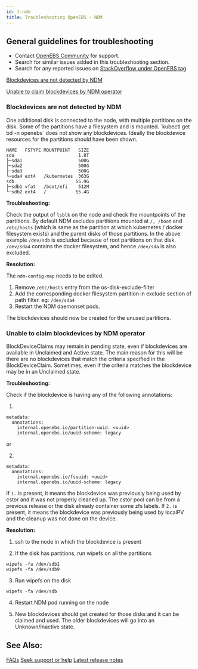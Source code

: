 ```yaml
---
id: t-ndm
title: Troubleshooting OpenEBS - NDM
---
```


## General guidelines for troubleshooting

- Contact <a href="/docs/next/support.html" target="_blank">OpenEBS Community</a> for support.
- Search for similar issues added in this troubleshooting section.
- Search for any reported issues on <a href=" https://stackoverflow.com/questions/tagged/openebs" target="_blank">StackOverflow under OpenEBS tag</a>

[Blockdevices are not detected by NDM](#bd-not-detected)

[Unable to claim blockdevices by NDM operator](#unable-to-claim-blockdevices)

<h3><a class="anchor" aria-hidden="true" id="bd-not-detected"></a>Blockdevices are not detected by NDM</h3>
One additional disk is connected to the node, with multiple partitions on the disk. Some of the partitions have a filesystem and is mounted. `kubectl get bd -n openebs` does not show any blockdevices. Ideally the blockdevice resources for the partitions should have been shown.

```
NAME   FSTYPE MOUNTPOINT   SIZE
sda                        1.8T
├─sda1                     500G
├─sda2                     500G
├─sda3                     500G
└─sda4 ext4   /kubernetes  363G
sdb                       55.9G
├─sdb1 vfat   /boot/efi    512M
└─sdb2 ext4   /           55.4G
```

**Troubleshooting:**

Check the output of `lsblk` on the node and check the mountpoints of the partitions. By default NDM excludes partitions mounted at `/, /boot` and `/etc/hosts` (which is same as the partition at which kubernetes / docker filesystem exists) and the parent disks of those partitions. In the above example `/dev/sdb` is excluded because of root partitions on that disk. `/dev/sda4` contains the docker filesystem, and hence `/dev/sda` is also excluded.

**Resolution:**

The `ndm-config-map` needs to be edited.

1. Remove `/etc/hosts` entry from the os-disk-exclude-filter
2. Add the corresponding docker filesystem partition in exclude section of path filter. eg: `/dev/sda4`
3. Restart the NDM daemonset pods.

The blockdevices should now be created for the unused partitions.

<h3><a class="anchor" aria-hidden="true" id="unable-to-claim-blockdevices"></a>Unable to claim blockdevices by NDM operator</h3>

BlockDeviceClaims may remain in pending state, even if blockdevices are available in Unclaimed and Active state. The main reason for this will be there are no blockdevices that match the criteria specified in the BlockDeviceClaim. Sometimes, even if the criteria matches the blockdevice may be in an Unclaimed state.

**Troubleshooting:**

Check if the blockdevice is having any of the following annotations:

1.

```
metadata:
  annotations:
    internal.openebs.io/partition-uuid: <uuid>
    internal.openebs.io/uuid-scheme: legacy
```

or

2.

```
metadata:
  annotations:
    internal.openebs.io/fsuuid: <uuid>
    internal.openebs.io/uuid-scheme: legacy
```

If `1.` is present, it means the blockdevice was previously being used by cstor and it was not properly cleaned up. The cstor pool can be from a previous release or the disk already container some zfs labels.
If `2.` is present, it means the blockdevice was previously being used by localPV and the cleanup was not done on the device.

**Resolution:**

1. ssh to the node in which the blockdevice is present

2. If the disk has partitions, run wipefs on all the partitions

```
wipefs -fa /dev/sdb1
wipefs -fa /dev/sdb9
```

3. Run wipefs on the disk

```
wipefs -fa /dev/sdb
```

4. Restart NDM pod running on the node

5. New blockdevices should get created for those disks and it can be claimed and used. The older blockdevices will go into an Unknown/Inactive state.

## See Also:

[FAQs](/docs/next/faq.html) [Seek support or help](/docs/next/support.html) [Latest release notes](/docs/next/releases.html)

